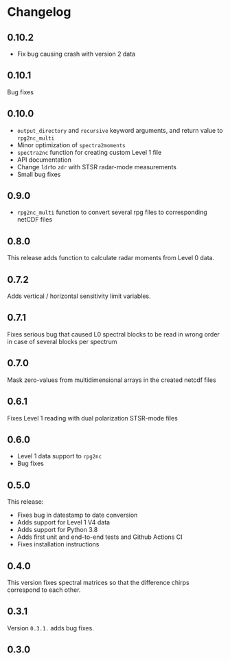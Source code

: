 # Changelog

## 0.10.2

- Fix bug causing crash with version 2 data

## 0.10.1

Bug fixes

## 0.10.0

- `output_directory` and `recursive` keyword arguments, and return value to `rpg2nc_multi`
- Minor optimization of `spectra2moments`
- `spectra2nc` function for creating custom Level 1 file
- API documentation
- Change `ldr`to `zdr` with STSR radar-mode measurements
- Small bug fixes


## 0.9.0

- `rpg2nc_multi` function to convert several rpg files to corresponding netCDF files

## 0.8.0

This release adds function to calculate radar moments from Level 0 data.

## 0.7.2

Adds vertical / horizontal sensitivity limit variables.

## 0.7.1

Fixes serious bug that caused L0 spectral blocks to be read in wrong order in case of several blocks per spectrum

## 0.7.0

Mask zero-values from multidimensional arrays in the created netcdf files

## 0.6.1

Fixes Level 1 reading with dual polarization STSR-mode files

## 0.6.0

- Level 1 data support to `rpg2nc`
- Bug fixes

## 0.5.0

This release:

- Fixes bug in datestamp to date conversion
- Adds support for Level 1 V4 data
- Adds support for Python 3.8
- Adds first unit and end-to-end tests and Github Actions CI
- Fixes installation instructions


## 0.4.0

This version fixes spectral matrices so that the difference chirps correspond to each other.

## 0.3.1

Version `0.3.1.` adds bug fixes.

## 0.3.0



